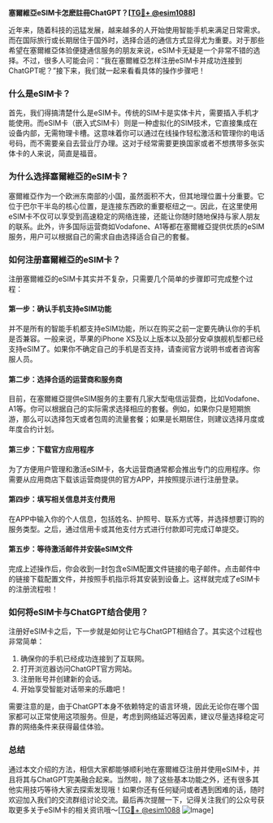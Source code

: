 **塞爾維亞eSIM卡怎麽註冊ChatGPT？[[TG💪+ @esim1088](https://t.me/s/esim1088)]**

近年来，随着科技的迅猛发展，越来越多的人开始使用智能手机来满足日常需求。而在国际旅行或长期居住于国外时，选择合适的通信方式显得尤为重要。对于那些希望在塞爾維亞体验便捷通信服务的朋友来说，eSIM卡无疑是一个非常不错的选择。不过，很多人可能会问：“我在塞爾維亞怎样注册eSIM卡并成功连接到ChatGPT呢？”接下来，我们就一起来看看具体的操作步骤吧！

### 什么是eSIM卡？

首先，我们得搞清楚什么是eSIM卡。传统的SIM卡是实体卡片，需要插入手机才能使用。而eSIM卡（嵌入式SIM卡）则是一种虚拟化的SIM技术，它直接集成在设备内部，无需物理卡槽。这意味着你可以通过在线操作轻松激活和管理你的电话号码，而不需要亲自去营业厅办理。这对于经常需要更换国家或者不想携带多张实体卡的人来说，简直是福音。

### 为什么选择塞爾維亞的eSIM卡？

塞爾維亞作为一个欧洲东南部的小国，虽然面积不大，但其地理位置十分重要。它位于巴尔干半岛的核心位置，是连接东西欧的重要枢纽之一。因此，在这里使用eSIM卡不仅可以享受到高速稳定的网络连接，还能让你随时随地保持与家人朋友的联系。此外，许多国际运营商如Vodafone、A1等都在塞爾維亞提供优质的eSIM服务，用户可以根据自己的需求自由选择适合自己的套餐。

### 如何注册塞爾維亞的eSIM卡？

注册塞爾維亞的eSIM卡其实并不复杂，只需要几个简单的步骤即可完成整个过程：

#### 第一步：确认手机支持eSIM功能

并不是所有的智能手机都支持eSIM功能，所以在购买之前一定要先确认你的手机是否兼容。一般来说，苹果的iPhone XS及以上版本以及部分安卓旗舰机型都已经支持eSIM了。如果你不确定自己的手机是否支持，请查阅官方说明书或者咨询客服人员。

#### 第二步：选择合适的运营商和服务商

目前，在塞爾維亞提供eSIM服务的主要有几家大型电信运营商，比如Vodafone、A1等。你可以根据自己的实际需求选择相应的套餐。例如，如果你只是短期旅游，那么可以选择包天或者包周的流量套餐；如果是长期居住，则建议选择月度或年度合约计划。

#### 第三步：下载官方应用程序

为了方便用户管理和激活eSIM卡，各大运营商通常都会推出专门的应用程序。你需要从应用商店下载该运营商提供的官方APP，并按照提示进行注册登录。

#### 第四步：填写相关信息并支付费用

在APP中输入你的个人信息，包括姓名、护照号、联系方式等，并选择想要订购的服务类型。之后，通过信用卡或其他支付方式进行付款即可完成订单提交。

#### 第五步：等待激活邮件并安装eSIM文件

完成上述操作后，你会收到一封包含eSIM配置文件链接的电子邮件。点击邮件中的链接下载配置文件，并按照手机指示将其安装到设备上。这样就完成了eSIM卡的注册流程啦！

### 如何将eSIM卡与ChatGPT结合使用？

注册好eSIM卡之后，下一步就是如何让它与ChatGPT相结合了。其实这个过程也非常简单：

1. 确保你的手机已经成功连接到了互联网。
2. 打开浏览器访问ChatGPT官方网站。
3. 注册账号并创建新的会话。
4. 开始享受智能对话带来的乐趣吧！

需要注意的是，由于ChatGPT本身不依赖特定的语言环境，因此无论你在哪个国家都可以正常使用这项服务。但是，考虑到网络延迟等因素，建议尽量选择稳定可靠的网络条件来获得最佳体验。

### 总结

通过本文介绍的方法，相信大家都能够顺利地在塞爾維亞注册并使用eSIM卡，并且将其与ChatGPT完美融合起来。当然啦，除了这些基本功能之外，还有很多其他实用技巧等待大家去探索发现哦！如果你还有任何疑问或者遇到困难的话，随时欢迎加入我们的交流群组讨论交流。最后再次提醒一下，记得关注我们的公众号获取更多关于eSIM卡的相关资讯哦～[[TG💪+ @esim1088](https://t.me/s/esim1088) ![Image](https://i.postimg.cc/4NQfJmqS/Snipaste-2025-05-13-00-14-12.png)]